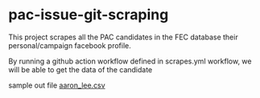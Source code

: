 # pac-issue-git-scraping
This project scrapes all the PAC candidates in the FEC database their personal/campaign facebook profile. 


By running a github action workflow defined in scrapes.yml workflow, we will be able to get the data of the candidate


sample out file [aaron_lee.csv]([/arron_lee.csv](https://github.com/shiyis/pac-issue-git-scraping/blob/main/aaron_lee.csv))
